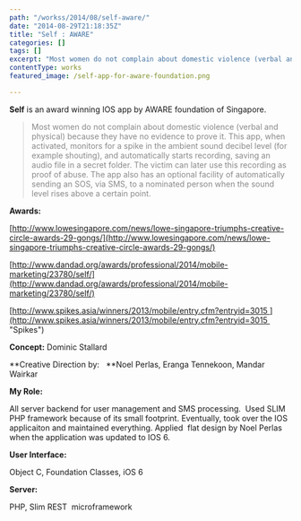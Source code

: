 ```yaml
---
path: "/workss/2014/08/self-aware/"
date: "2014-08-29T21:18:35Z"
title: "Self : AWARE"
categories: []
tags: []
excerpt: "Most women do not complain about domestic violence (verbal and physical) because they have no evidence to prove it. This app, when activated, monitors for a spike in the ambient sound decibel level (for example shouting), and automatically starts recording,..."
contentType: works
featured_image: /self-app-for-aware-foundation.png

---
```


**Self** is an award winning IOS app by AWARE foundation of Singapore.

> <span style="color: #898989;">Most women do not complain about domestic violence (verbal and physical) because they have no evidence to prove it. This app, when activated, monitors for a spike in the ambient sound decibel level (for example shouting), and automatically starts recording, saving an audio file in a secret folder. The victim can later use this recording as proof of abuse. The app also has an optional facility of automatically sending an SOS, via SMS, to a nominated person when the sound level rises above a certain point.</span>

**Awards:**

[http://www.lowesingapore.com/news/lowe-singapore-triumphs-creative-circle-awards-29-gongs/](http://www.lowesingapore.com/news/lowe-singapore-triumphs-creative-circle-awards-29-gongs/)

[http://www.dandad.org/awards/professional/2014/mobile-marketing/23780/self/](http://www.dandad.org/awards/professional/2014/mobile-marketing/23780/self/)

[http://www.spikes.asia/winners/2013/mobile/entry.cfm?entryid=3015 ](http://www.spikes.asia/winners/2013/mobile/entry.cfm?entryid=3015  "Spikes")

**Concept:** Dominic Stallard

**Creative Direction by:   **Noel Perlas, Eranga Tennekoon, Mandar Wairkar

**My Role:**

All server backend for user management and SMS processing.  Used SLIM PHP framework because of its small footprint. Eventually, took over the IOS applicaiton and maintained everything. Applied  flat design by Noel Perlas when the application was updated to IOS 6.

**User Interface:**

Object C, Foundation Classes, iOS 6

**Server:**

PHP, Slim REST  microframework